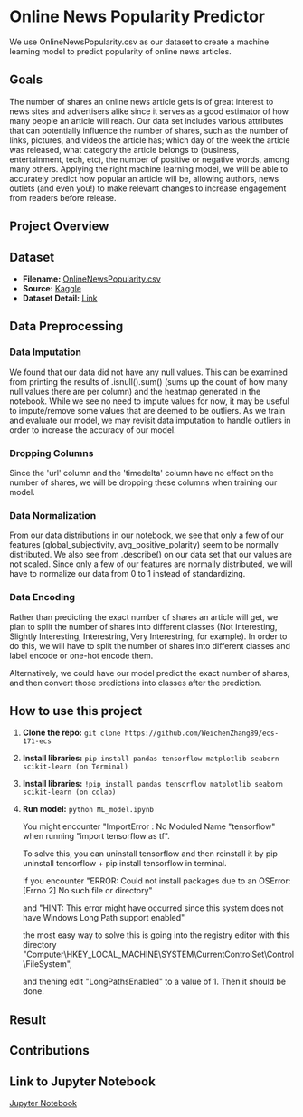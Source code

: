 # Online News Popularity Predictor
We use OnlineNewsPopularity.csv as our dataset to create a machine learning model to predict popularity of online news articles.

## Goals
The number of shares an online news article gets is of great interest to news sites and advertisers alike since it serves as a good estimator of how many people an article will reach. Our data set includes various attributes that can potentially influence the number of shares, such as the number of links, pictures, and videos the article has; which day of the week the article was released, what category the article belongs to (business, entertainment, tech, etc), the number of positive or negative words, among many others. Applying the right machine learning model, we will be able to accurately predict how popular an article will be, allowing authors, news outlets (and even you!) to make relevant changes to increase engagement from readers before release.

## Project Overview
<!-- Things need to be added here -->

## Dataset
* __Filename:__ [OnlineNewsPopularity.csv](OnlineNewsPopularity.csv)
* __Source:__ [Kaggle](https://www.kaggle.com/datasets/thehapyone/uci-online-news-popularity-data-set)
* __Dataset Detail:__ [Link](OnlineNewsPopularity.names)

## Data Preprocessing

### Data Imputation
We found that our data did not have any null values. This can be examined from printing the results of .isnull().sum() (sums up the count of how many null values there are per column) and the heatmap generated in the notebook. While we see no need to impute values for now, it may be useful to impute/remove some values that are deemed to be outliers. As we train and evaluate our model, we may revisit data imputation to handle outliers in order to increase the accuracy of our model.

### Dropping Columns
Since the 'url' column and the 'timedelta' column have no effect on the number of shares, we will be dropping these columns when training our model.

### Data Normalization
From our data distributions in our notebook, we see that only a few of our features (global_subjectivity, avg_positive_polarity) seem to be normally distributed. We also see from .describe() on our data set that our values are not scaled. Since only a few of our features are normally distributed, we will have to normalize our data from 0 to 1 instead of standardizing.

### Data Encoding
Rather than predicting the exact number of shares an article will get, we plan to split the number of shares into different classes (Not Interesting, Slightly Interesting, Interestring, Very Interestring, for example). In order to do this, we will have to split the number of shares into different classes and label encode or one-hot encode them.

Alternatively, we could have our model predict the exact number of shares, and then convert those predictions into classes after the prediction.

## How to use this project
1. __Clone the repo:__ `git clone https://github.com/WeichenZhang89/ecs-171-ecs`
2. __Install libraries:__ `pip install pandas tensorflow matplotlib seaborn scikit-learn (on Terminal)`
3. __Install libraries:__ `!pip install pandas tensorflow matplotlib seaborn scikit-learn (on colab)`
4. __Run model:__ `python ML_model.ipynb`

   You might encounter "ImportError : No Moduled Name "tensorflow" when running "import tensorflow as tf". 

   To solve this, you can uninstall tensorflow and then reinstall it by pip uninstall tensorflow + pip install tensorflow in terminal.

   If you encounter "ERROR: Could not install packages due to an OSError: [Errno 2] No such file or directory" 

   and "HINT: This error might have occurred since this system does not have Windows Long Path support enabled"

   the most easy way to solve this is going into the registry editor with this directory "Computer\HKEY_LOCAL_MACHINE\SYSTEM\CurrentControlSet\Control\FileSystem", 

   and thening edit "LongPathsEnabled" to a value of 1. Then it should be done.

## Result
<!-- Things need to be added here -->

## Contributions
<!-- Things need to be added here -->

## Link to Jupyter Notebook
[Jupyter Notebook](ML_model.ipynb)
